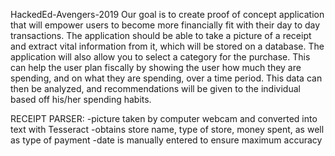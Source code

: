 HackedEd-Avengers-2019
Our goal is to create proof of concept application that will empower users to become more financially fit with their day to day transactions.
The application should be able to take a picture of a receipt and extract vital information from it, which will be stored on a database.
The application will also allow you to select a category for the purchase. This can help the user plan fiscally by showing the user how much they are spending, and on what they are spending, over a time period.
This data can then be analyzed, and recommendations will be given to the individual based off his/her spending habits.


RECEIPT PARSER:
-picture taken by computer webcam and converted into text with Tesseract
-obtains store name, type of store, money spent, as well as type of payment
-date is manually entered to ensure maximum accuracy
